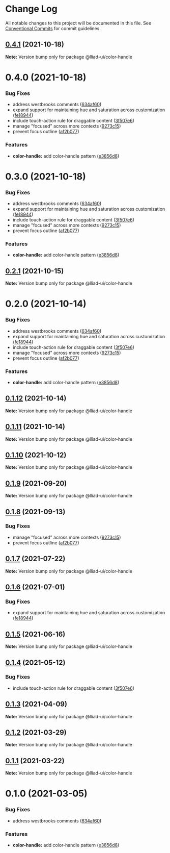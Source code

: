 # Change Log

All notable changes to this project will be documented in this file.
See [Conventional Commits](https://conventionalcommits.org) for commit guidelines.

## [0.4.1](https://github.com/gaoding-inc/Iliad-ui/compare/@lliad-ui/color-handle@0.4.0...@lliad-ui/color-handle@0.4.1) (2021-10-18)

**Note:** Version bump only for package @lliad-ui/color-handle





# 0.4.0 (2021-10-18)


### Bug Fixes

* address westbrooks comments ([634af60](https://github.com/gaoding-inc/Iliad-ui/commit/634af60f88b0c998b30697dfbd13c9c466ed539d))
* expand support for maintaining hue and saturation across customization ([fe18944](https://github.com/gaoding-inc/Iliad-ui/commit/fe18944da268bd16fbb3e643fa4695d7e2d0e5d7))
* include touch-action rule for draggable content ([3f507e6](https://github.com/gaoding-inc/Iliad-ui/commit/3f507e6dba718ae2b7415454eba859a9790e43e7))
* manage "focused" across more contexts ([9273c15](https://github.com/gaoding-inc/Iliad-ui/commit/9273c15144323bd8d62626b4e35b1975bffabf2a))
* prevent focus outline ([af2b077](https://github.com/gaoding-inc/Iliad-ui/commit/af2b07704ae01409649be3ee1b45c15463cd9baf))


### Features

* **color-handle:** add color-handle pattern ([e3856d8](https://github.com/gaoding-inc/Iliad-ui/commit/e3856d8894d91336d073c639b8fbc6f35d3d1276))





# 0.3.0 (2021-10-18)


### Bug Fixes

* address westbrooks comments ([634af60](https://github.com/gaoding-inc/Iliad-ui/commit/634af60f88b0c998b30697dfbd13c9c466ed539d))
* expand support for maintaining hue and saturation across customization ([fe18944](https://github.com/gaoding-inc/Iliad-ui/commit/fe18944da268bd16fbb3e643fa4695d7e2d0e5d7))
* include touch-action rule for draggable content ([3f507e6](https://github.com/gaoding-inc/Iliad-ui/commit/3f507e6dba718ae2b7415454eba859a9790e43e7))
* manage "focused" across more contexts ([9273c15](https://github.com/gaoding-inc/Iliad-ui/commit/9273c15144323bd8d62626b4e35b1975bffabf2a))
* prevent focus outline ([af2b077](https://github.com/gaoding-inc/Iliad-ui/commit/af2b07704ae01409649be3ee1b45c15463cd9baf))


### Features

* **color-handle:** add color-handle pattern ([e3856d8](https://github.com/gaoding-inc/Iliad-ui/commit/e3856d8894d91336d073c639b8fbc6f35d3d1276))





## [0.2.1](https://github.com/adobe/spectrum-web-components/compare/@lliad-ui/color-handle@0.2.0...@lliad-ui/color-handle@0.2.1) (2021-10-15)

**Note:** Version bump only for package @lliad-ui/color-handle

# 0.2.0 (2021-10-14)

### Bug Fixes

-   address westbrooks comments ([634af60](https://github.com/adobe/spectrum-web-components/commit/634af60f88b0c998b30697dfbd13c9c466ed539d))
-   expand support for maintaining hue and saturation across customization ([fe18944](https://github.com/adobe/spectrum-web-components/commit/fe18944da268bd16fbb3e643fa4695d7e2d0e5d7))
-   include touch-action rule for draggable content ([3f507e6](https://github.com/adobe/spectrum-web-components/commit/3f507e6dba718ae2b7415454eba859a9790e43e7))
-   manage "focused" across more contexts ([9273c15](https://github.com/adobe/spectrum-web-components/commit/9273c15144323bd8d62626b4e35b1975bffabf2a))
-   prevent focus outline ([af2b077](https://github.com/adobe/spectrum-web-components/commit/af2b07704ae01409649be3ee1b45c15463cd9baf))

### Features

-   **color-handle:** add color-handle pattern ([e3856d8](https://github.com/adobe/spectrum-web-components/commit/e3856d8894d91336d073c639b8fbc6f35d3d1276))

## [0.1.12](https://github.com/adobe/spectrum-web-components/compare/@lliad-ui/color-handle@0.1.10...@lliad-ui/color-handle@0.1.12) (2021-10-14)

**Note:** Version bump only for package @lliad-ui/color-handle

## [0.1.11](https://github.com/adobe/spectrum-web-components/compare/@lliad-ui/color-handle@0.1.10...@lliad-ui/color-handle@0.1.11) (2021-10-14)

**Note:** Version bump only for package @lliad-ui/color-handle

## [0.1.10](https://github.com/adobe/spectrum-web-components/compare/@lliad-ui/color-handle@0.1.9...@lliad-ui/color-handle@0.1.10) (2021-10-12)

**Note:** Version bump only for package @lliad-ui/color-handle

## [0.1.9](https://github.com/adobe/spectrum-web-components/compare/@lliad-ui/color-handle@0.1.8...@lliad-ui/color-handle@0.1.9) (2021-09-20)

**Note:** Version bump only for package @lliad-ui/color-handle

## [0.1.8](https://github.com/adobe/spectrum-web-components/compare/@lliad-ui/color-handle@0.1.7...@lliad-ui/color-handle@0.1.8) (2021-09-13)

### Bug Fixes

-   manage "focused" across more contexts ([9273c15](https://github.com/adobe/spectrum-web-components/commit/9273c15144323bd8d62626b4e35b1975bffabf2a))
-   prevent focus outline ([af2b077](https://github.com/adobe/spectrum-web-components/commit/af2b07704ae01409649be3ee1b45c15463cd9baf))

## [0.1.7](https://github.com/adobe/spectrum-web-components/compare/@lliad-ui/color-handle@0.1.6...@lliad-ui/color-handle@0.1.7) (2021-07-22)

**Note:** Version bump only for package @lliad-ui/color-handle

## [0.1.6](https://github.com/adobe/spectrum-web-components/compare/@lliad-ui/color-handle@0.1.5...@lliad-ui/color-handle@0.1.6) (2021-07-01)

### Bug Fixes

-   expand support for maintaining hue and saturation across customization ([fe18944](https://github.com/adobe/spectrum-web-components/commit/fe18944da268bd16fbb3e643fa4695d7e2d0e5d7))

## [0.1.5](https://github.com/adobe/spectrum-web-components/compare/@lliad-ui/color-handle@0.1.4...@lliad-ui/color-handle@0.1.5) (2021-06-16)

**Note:** Version bump only for package @lliad-ui/color-handle

## [0.1.4](https://github.com/adobe/spectrum-web-components/compare/@lliad-ui/color-handle@0.1.3...@lliad-ui/color-handle@0.1.4) (2021-05-12)

### Bug Fixes

-   include touch-action rule for draggable content ([3f507e6](https://github.com/adobe/spectrum-web-components/commit/3f507e6dba718ae2b7415454eba859a9790e43e7))

## [0.1.3](https://github.com/adobe/spectrum-web-components/compare/@lliad-ui/color-handle@0.1.2...@lliad-ui/color-handle@0.1.3) (2021-04-09)

**Note:** Version bump only for package @lliad-ui/color-handle

## [0.1.2](https://github.com/adobe/spectrum-web-components/compare/@lliad-ui/color-handle@0.1.1...@lliad-ui/color-handle@0.1.2) (2021-03-29)

**Note:** Version bump only for package @lliad-ui/color-handle

## [0.1.1](https://github.com/adobe/spectrum-web-components/compare/@lliad-ui/color-handle@0.1.0...@lliad-ui/color-handle@0.1.1) (2021-03-22)

**Note:** Version bump only for package @lliad-ui/color-handle

# 0.1.0 (2021-03-05)

### Bug Fixes

-   address westbrooks comments ([634af60](https://github.com/adobe/spectrum-web-components/commit/634af60f88b0c998b30697dfbd13c9c466ed539d))

### Features

-   **color-handle:** add color-handle pattern ([e3856d8](https://github.com/adobe/spectrum-web-components/commit/e3856d8894d91336d073c639b8fbc6f35d3d1276))
